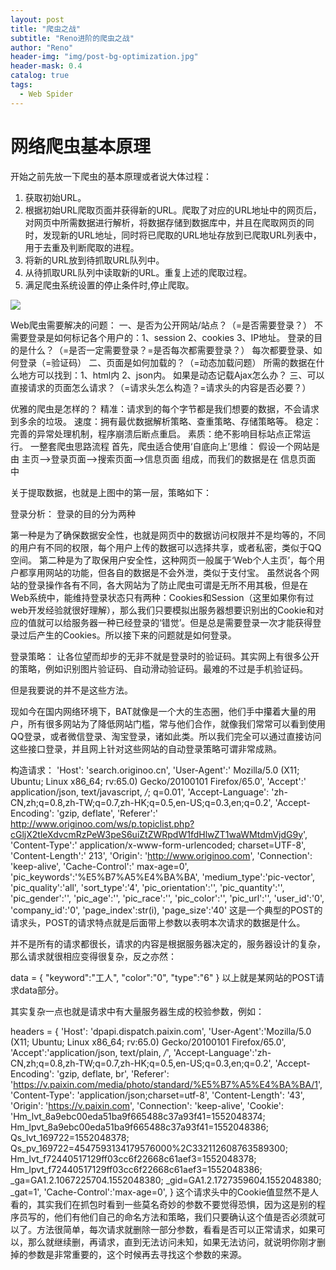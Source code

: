 ```yaml
---
layout: post
title: "爬虫之战"
subtitle: "Reno进阶的爬虫之战"
author: "Reno"
header-img: "img/post-bg-optimization.jpg"
header-mask: 0.4
catalog: true
tags:
  - Web Spider
---
```


# 网络爬虫基本原理

开始之前先放一下爬虫的基本原理或者说大体过程：

1. 获取初始URL。
2. 根据初始URL爬取页面并获得新的URL。爬取了对应的URL地址中的网页后，对网页中所需数据进行解析，将数据存储到数据库中，并且在爬取网页的同时，发现新的URL地址，同时将已爬取的URL地址存放到已爬取URL列表中，用于去重及判断爬取的进程。
3. 将新的URL放到待抓取URL队列中。
4. 从待抓取URL队列中读取新的URL。重复上述的爬取过程。
5. 满足爬虫系统设置的停止条件时,停止爬取。

![](https://i.loli.net/2019/09/15/tdScZRQ5gYTwqjB.png)





Web爬虫需要解决的问题：
一、是否为公开网站/站点？（=是否需要登录？）
不需要登录是如何标记各个用户的：1、session 2、cookies 3、IP地址。
登录的目的是什么？（=是否一定需要登录？=是否每次都需要登录？）
每次都要登录、如何登录（=验证码）
二、页面是如何加载的？（=动态加载问题）
所需的数据在什么地方可以找到：1、html内 2、json内。
如果是动态记载Ajax怎么办？
三、可以直接请求的页面怎么请求？（=请求头怎么构造？=请求头的内容是否必要？）

优雅的爬虫是怎样的？
精准：请求到的每个字节都是我们想要的数据，不会请求到多余的垃圾。
速度：拥有最优数据解析策略、查重策略、存储策略等。
稳定：完善的异常处理机制，程序崩溃后断点重启。
素质：绝不影响目标站点正常运行。
一整套爬虫思路流程
首先，爬虫适合使用‘自底向上’思维：
        假设一个网站是由 主页-->登录页面-->搜索页面-->信息页面 组成，而我们的数据是在 信息页面 中



 

关于提取数据，也就是上图中的第一层，策略如下：




登录分析：
登录的目的分为两种

第一种是为了确保数据安全性，也就是网页中的数据访问权限并不是均等的，不同的用户有不同的权限，每个用户上传的数据可以选择共享，或者私密，类似于QQ空间。
第二种是为了取保用户安全性，这种网页一般属于‘Web个人主页’，每个用户都享用网站的功能，但各自的数据是不会外泄，类似于支付宝。
虽然说各个网站的登录操作各有不同，各大网站为了防止爬虫可谓是无所不用其极，但是在Web系统中，能维持登录状态只有两种：Cookies和Session（这里如果你有过web开发经验就很好理解），那么我们只要模拟出服务器想要识别出的Cookie和对应的值就可以给服务器一种已经登录的‘错觉’。但是总是需要登录一次才能获得登录过后产生的Cookies。所以接下来的问题就是如何登录。

登录策略：
让各位望而却步的无非不就是登录时的验证码。其实网上有很多公开的策略，例如识别图片验证码、自动滑动验证码。最难的不过是手机验证码。

但是我要说的并不是这些方法。

现如今在国内网络环境下，BAT就像是一个大的生态圈，他们手中攥着大量的用户，所有很多网站为了降低网站门槛，常与他们合作，就像我们常常可以看到使用QQ登录，或者微信登录、淘宝登录，诸如此类。所以我们完全可以通过直接访问这些接口登录，并且网上针对这些网站的自动登录策略可谓非常成熟。

构造请求：
        'Host': 'search.originoo.cn',
        'User-Agent':' Mozilla/5.0 (X11; Ubuntu; Linux x86_64; rv:65.0) Gecko/20100101 Firefox/65.0',
        'Accept':' application/json, text/javascript, */*; q=0.01',
        'Accept-Language': 'zh-CN,zh;q=0.8,zh-TW;q=0.7,zh-HK;q=0.5,en-US;q=0.3,en;q=0.2',
        'Accept-Encoding': 'gzip, deflate',
        'Referer':' http://www.originoo.com/ws/p.topiclist.php?cGljX2tleXdvcmRzPeW3peS6uiZtZWRpdW1fdHlwZT1waWMtdmVjdG9y',
        'Content-Type':' application/x-www-form-urlencoded; charset=UTF-8',
        'Content-Length':' 213',
        'Origin': 'http://www.originoo.com',
        'Connection': 'keep-alive',
        'Cache-Control':' max-age=0',
         'pic_keywords':'%E5%B7%A5%E4%BA%BA',
         'medium_type':'pic-vector',
         'pic_quality':'all',
         'sort_type':'4',
         'pic_orientation':'',
         'pic_quantity':'',
         'pic_gender':'',
         'pic_age':'',
         'pic_race':'',
         'pic_color':'',
         'pic_url':'',
         'user_id':'0',
         'company_id':'0',
         'page_index':str(i),
         'page_size':'40'
 这是一个典型的POST的请求头，POST的请求特点就是后面带上参数以表明本次请求的数据是什么。

并不是所有的请求都很长，请求的内容是根据服务器决定的，服务器设计的复杂，那么请求就很相应变得很复杂，反之亦然：

data = { "keyword":"工人",
    "color":"0",
    "type":"6"
}
以上就是某网站的POST请求data部分。

其实复杂一点也就是请求中有大量服务器生成的校验参数，例如：

headers = {
    'Host': 'dpapi.dispatch.paixin.com',
    'User-Agent':'Mozilla/5.0 (X11; Ubuntu; Linux x86_64; rv:65.0) Gecko/20100101 Firefox/65.0',
    'Accept':'application/json, text/plain, */*',
    'Accept-Language':'zh-CN,zh;q=0.8,zh-TW;q=0.7,zh-HK;q=0.5,en-US;q=0.3,en;q=0.2',
    'Accept-Encoding': 'gzip, deflate, br',
    'Referer': 'https://v.paixin.com/media/photo/standard/%E5%B7%A5%E4%BA%BA/1',
    'Content-Type': 'application/json;charset=utf-8',
    'Content-Length': '43',
    'Origin': 'https://v.paixin.com',
    'Connection': 'keep-alive',
    'Cookie': 'Hm_lvt_8a9ebc00eda51ba9f665488c37a93f41=1552048374; Hm_lpvt_8a9ebc00eda51ba9f665488c37a93f41=1552048386; Qs_lvt_169722=1552048378; Qs_pv_169722=4547593134179576000%2C332112608763589300; Hm_lvt_f72440517129ff03cc6f22668c61aef3=1552048378; Hm_lpvt_f72440517129ff03cc6f22668c61aef3=1552048386; _ga=GA1.2.1067225704.1552048380; _gid=GA1.2.1727359604.1552048380; _gat=1',
    'Cache-Control':'max-age=0',
}
这个请求头中的Cookie值显然不是人看的，其实我们在抓包时看到一些莫名奇妙的参数不要觉得恐惧，因为这是别的程序员写的，他们有他们自己的命名方法和策略，我们只要确认这个值是否必须就可以了。方法很简单，每次请求就删除一部分参数，看看是否可以正常请求，如果可以，那么就继续删，再请求，直到无法访问未知，如果无法访问，就说明你刚才删掉的参数是非常重要的，这个时候再去寻找这个参数的来源。
















